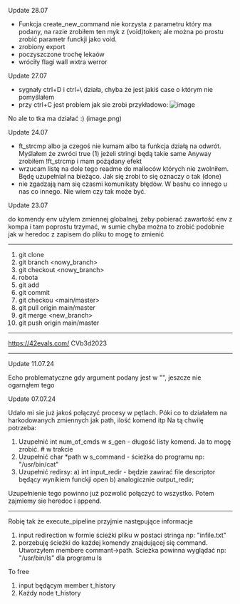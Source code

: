 Update 28.07

- Funkcja create_new_command nie korzysta z parametru który ma podany, na razie zrobiłem ten myk z (void)token; ale można po prostu zrobić parametr funckji jako void. 
- zrobiony export 
- poczyszczone trochę lekaów
- wróciły flagi wall wxtra werror

Update 27.07

- sygnały ctrl+D i ctrl+\ działa, chyba że jest jakiś case o którym nie pomyślałem
- przy ctrl+C jest problem jak sie zrobi przykładowo:
![image](https://github.com/user-attachments/assets/c920aa93-7c40-419e-b32e-21dfa41bb3da)

No ale to tka ma działać :) (image.png)



Update 24.07

- ft_strcmp albo ja czegoś nie kumam albo ta funkcja działą na odwrót. 
    Myślałem że zwróci true (1) jeżeli stringi będą takie same
    Anyway zrobiłem !ft_strcmp i mam pożądany efekt
- wrzucam listę na dole tego readme do malloców których nie zwolniłem.
    Będę uzupełniał na bieżąco. Jak się zrobi to się oznaczy o tak (done)
- nie zgadzają nam się czasmi komunikaty błędów. W bashu co innego u nas co innego.
    Nie wiem czy tak może być.


Update 23.07

do komendy env użyłem zmiennej globalnej, żeby pobierać zawartość env z kompa i tam poprostu trzymać, w sumie chyba można to zrobić podobnie jak w heredoc z zapisem do pliku to mogę to zmienić

------------------

1. git clone
2. git branch <nowy_branch>
3. git checkout <nowy_branch>
4. robota 
5. git add
6. git commit
7. git checkou <main/master>
8. git pull origin main/master
9. git merge <new_branch>
10. git push origin main/master 

------------------

https://42evals.com/
CVb3d2023

------------------

Update 11.07.24

Echo problematyczne gdy argument podany jest w "", jeszcze nie ogarnąłem tego

Update 07.07.24

Udało mi sie już jakoś połączyć procesy w pętlach. 
Póki co to działałem na harkodowanych zmiennych jak path, ilość komend itp
Na tą chwilę potrzeba:

1. Uzupełnić int num_of_cmds w s_gen - długość listy komend. Ja to mogę zrobić.		# w trakcie
2. Uzupełnić char *path w s_command - ścieżka do programu np: "/usr/bin/cat"		
3. Uzupełnić redirsy:
    a) int input_redir - będzie zawirać file descriptor będący wynikiem funckji open
    b) analogicznie output_redir;

Uzupełnienie tego powinno już pozwolić połączyć to wszystko.
Potem zajmiemy sie heredoc i append.

--------------------------------------------------------------------------

Robię tak że execute_pipeline przyjmie następujące informacje
1. input redirection w formie ścieżki pliku w postaci 
    stringa np: "infile.txt"
2. porzebuję ścieżki do każdej komendy znajdującej się command.
    Utworzyłem membere commant->path. Scieżka powinna wyglądać np:
    "/usr/bin/ls" dla programu ls 



To free
1. input będącym member t_history
2. Każdy node t_history
